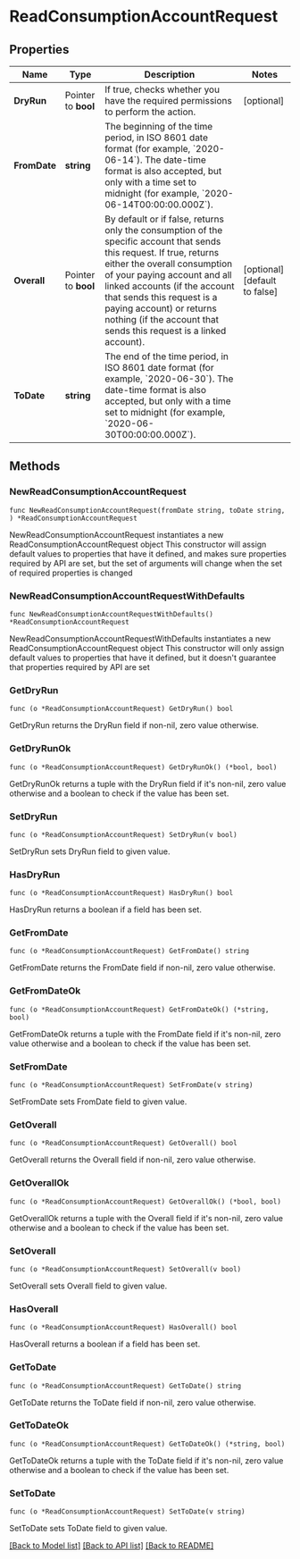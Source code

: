 # ReadConsumptionAccountRequest

## Properties

Name | Type | Description | Notes
------------ | ------------- | ------------- | -------------
**DryRun** | Pointer to **bool** | If true, checks whether you have the required permissions to perform the action. | [optional] 
**FromDate** | **string** | The beginning of the time period, in ISO 8601 date format (for example, &#x60;2020-06-14&#x60;). The date-time format is also accepted, but only with a time set to midnight (for example, &#x60;2020-06-14T00:00:00.000Z&#x60;). | 
**Overall** | Pointer to **bool** | By default or if false, returns only the consumption of the specific account that sends this request. If true, returns either the overall consumption of your paying account and all linked accounts (if the account that sends this request is a paying account) or returns nothing (if the account that sends this request is a linked account). | [optional] [default to false]
**ToDate** | **string** | The end of the time period, in ISO 8601 date format (for example, &#x60;2020-06-30&#x60;). The date-time format is also accepted, but only with a time set to midnight (for example, &#x60;2020-06-30T00:00:00.000Z&#x60;). | 

## Methods

### NewReadConsumptionAccountRequest

`func NewReadConsumptionAccountRequest(fromDate string, toDate string, ) *ReadConsumptionAccountRequest`

NewReadConsumptionAccountRequest instantiates a new ReadConsumptionAccountRequest object
This constructor will assign default values to properties that have it defined,
and makes sure properties required by API are set, but the set of arguments
will change when the set of required properties is changed

### NewReadConsumptionAccountRequestWithDefaults

`func NewReadConsumptionAccountRequestWithDefaults() *ReadConsumptionAccountRequest`

NewReadConsumptionAccountRequestWithDefaults instantiates a new ReadConsumptionAccountRequest object
This constructor will only assign default values to properties that have it defined,
but it doesn't guarantee that properties required by API are set

### GetDryRun

`func (o *ReadConsumptionAccountRequest) GetDryRun() bool`

GetDryRun returns the DryRun field if non-nil, zero value otherwise.

### GetDryRunOk

`func (o *ReadConsumptionAccountRequest) GetDryRunOk() (*bool, bool)`

GetDryRunOk returns a tuple with the DryRun field if it's non-nil, zero value otherwise
and a boolean to check if the value has been set.

### SetDryRun

`func (o *ReadConsumptionAccountRequest) SetDryRun(v bool)`

SetDryRun sets DryRun field to given value.

### HasDryRun

`func (o *ReadConsumptionAccountRequest) HasDryRun() bool`

HasDryRun returns a boolean if a field has been set.

### GetFromDate

`func (o *ReadConsumptionAccountRequest) GetFromDate() string`

GetFromDate returns the FromDate field if non-nil, zero value otherwise.

### GetFromDateOk

`func (o *ReadConsumptionAccountRequest) GetFromDateOk() (*string, bool)`

GetFromDateOk returns a tuple with the FromDate field if it's non-nil, zero value otherwise
and a boolean to check if the value has been set.

### SetFromDate

`func (o *ReadConsumptionAccountRequest) SetFromDate(v string)`

SetFromDate sets FromDate field to given value.


### GetOverall

`func (o *ReadConsumptionAccountRequest) GetOverall() bool`

GetOverall returns the Overall field if non-nil, zero value otherwise.

### GetOverallOk

`func (o *ReadConsumptionAccountRequest) GetOverallOk() (*bool, bool)`

GetOverallOk returns a tuple with the Overall field if it's non-nil, zero value otherwise
and a boolean to check if the value has been set.

### SetOverall

`func (o *ReadConsumptionAccountRequest) SetOverall(v bool)`

SetOverall sets Overall field to given value.

### HasOverall

`func (o *ReadConsumptionAccountRequest) HasOverall() bool`

HasOverall returns a boolean if a field has been set.

### GetToDate

`func (o *ReadConsumptionAccountRequest) GetToDate() string`

GetToDate returns the ToDate field if non-nil, zero value otherwise.

### GetToDateOk

`func (o *ReadConsumptionAccountRequest) GetToDateOk() (*string, bool)`

GetToDateOk returns a tuple with the ToDate field if it's non-nil, zero value otherwise
and a boolean to check if the value has been set.

### SetToDate

`func (o *ReadConsumptionAccountRequest) SetToDate(v string)`

SetToDate sets ToDate field to given value.



[[Back to Model list]](../README.md#documentation-for-models) [[Back to API list]](../README.md#documentation-for-api-endpoints) [[Back to README]](../README.md)


